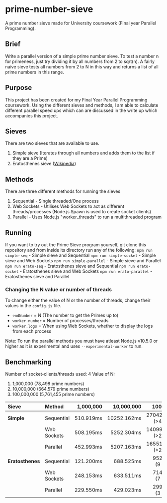 # prime-number-sieve
A prime number sieve made for University coursework (Final year Parallel Programming).

## Brief
Write a parallel version of a simple prime number sieve. To test a number n for primeness, just try dividing it by all numbers from 2 to sqrt(n). A fairly naive sieve tests all numbers from 2 to N in this way and returns a list of all prime numbers in this range.

## Purpose
This project has been created for my Final Year Parallel Programming coursework.
Using the different sieves and methods, I am able to calculate different parallel speed ups which can are discussed in the write up which accompanies this project.

## Sieves
There are two sieves that are available to use.
1. Simple sieve (Iterates through all numbers and adds them to the list if they are a Prime)
2. Eratosthenes sieve ([Wikipedia](https://en.wikipedia.org/wiki/Sieve_of_Eratosthenes))

## Methods
There are three different methods for running the sieves
1. Sequential - Single threaded/One process
2. Web Sockets - Utilises Web Sockets to act as different threads/processes (Node.js Spawn is used to create socket clients)
3. Parallel - Uses Node.js "worker_threads" to run a multithreaded program

## Running
If you want to try out the Prime Sieve program yourself, git clone this repository and from inside its directory run any of the following:
`npm run simple-seq` - Simple sieve and Sequential
`npm run simple-socket` - Simple sieve and Web Sockets
`npm run simple-parallel` - Simple sieve and Parallel
`npm run erato-seq` - Eratosthenes sieve and Sequential
`npm run erato-socket` - Eratosthenes sieve and Web Sockets
`npm run erato-parallel` - Eratosthenes sieve and Parallel

### Changing the N value or number of threads
To change either the value of N or the number of threads, change their values in the `config.js` file.
* `endNumber` = N (The number to get the Primes up to)
* `worker.number` = Number of processes/threads
* `worker.logs` = When using Web Sockets, whether to display the logs from each process

Note: To run the parallel methods you must have atleast Node.js v10.5.0 or higher as it is experimental and uses `--experimental-worker` to run. 

## Benchmarking
Number of socket-clients/threads used: 4
Value of N: 
1. 1,000,000 (78,498 prime numbers)
2. 10,000,000 (664,579 prime numbers)
3. 100,000,000 (5,761,455 prime numbers)

| Sieve             | Method       |      1,000,000|      10,000,000 |                    100,000,000 |
|:------------------|:-------------|--------------:|----------------:|-------------------------------:|
| **Simple**        | Sequential   |     510.919ms |     10252.162ms |      270422.741ms (>4 minutes) |
|                   | Web Sockets  |     508.195ms |      5252.304ms |      140995.694ms (>2 minutes) |
|                   | Parallel     |     452.993ms |      5207.163ms |      165514.748ms (>2 minutes) |
| **Eratosthenes**  | Sequential   |     121.200ms |       688.525ms |         9524.606ms (9 seconds) |
|                   | Web Sockets  |     248.153ms |       633.511ms |         7146.561ms (7 seconds) |
|                   | Parallel     |     229.550ms |        429.023ms|          2999.043ms (3 seconds)|

